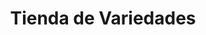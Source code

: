 ---
title: "Tienda de Variedades"
url: /ciudad-satelite/tienda-de-variedades-calle-19-c/
shop: comodidad
---